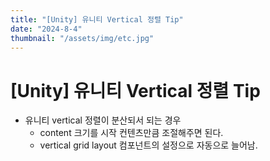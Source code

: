 ```yaml
---
title: "[Unity] 유니티 Vertical 정렬 Tip"
date: "2024-8-4"
thumbnail: "/assets/img/etc.jpg"
---
```


# [Unity] 유니티 Vertical 정렬 Tip

- 유니티 vertical 정렬이 분산되서 되는 경우
  - content 크기를 시작 컨텐츠만큼  조절해주면 된다.
  - vertical grid layout 컴포넌트의 설정으로 자동으로 늘어남.